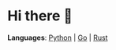 # Hi there 👋



**Languages**:  [Python](https://www.python.org/) | [Go](https://go.dev/) | [Rust](https://www.rust-lang.org/)


